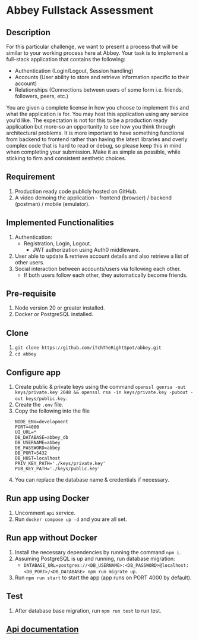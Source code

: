 # Abbey Fullstack Assessment

## Description

For this particular challenge, we want to present a process that will be similar to your
working process here at Abbey. Your task is to implement a full-stack application that
contains the following:

- Authentication (Login/Logout, Session handling)
- Accounts (User ability to store and retrieve information specific to their account)
- Relationships (Connections between users of some form i.e. friends, followers, peers, etc.)

You are given a complete license in how you choose to implement this and what the application
is for. You may host this application using any service you'd like. The expectation is not for
this to be a production ready application but more-so an opportunity to see how you think through
architectural problems. It is more important to have something functional from backend to frontend
rather than having the latest libraries and overly complex code that is hard to read or debug,
so please keep this in mind when completing your submission. Make it as simple as possible, while
sticking to firm and consistent aesthetic choices.

## Requirement

1. Production ready code publicly hosted on GitHub.
2. A video demoing the application - frontend (browser) / backend (postman) / mobile (emulator).

## Implemented Functionalities

1. Authentication:
   - Registration, Login, Logout.
     - JWT authorization using Auth0 middleware.
2. User able to update & retrieve account details and also retrieve a list of other users.
3. Social interaction between accounts/users via following each other.
   - If both users follow each other, they automatically become friends.

## Pre-requisite

1. Node version 20 or greater installed.
2. Docker or PostgreSQL installed.

## Clone

1. `git clone https://github.com/iTchTheRightSpot/abbey.git`
2. `cd abbey`

## Configure app

1. Create public & private keys using the command
   `openssl genrsa -out keys/private.key 2048 && openssl rsa -in keys/private.key -pubout -out keys/public.key`.
2. Create the `.env` file.
3. Copy the following into the file
   ```
   NODE_ENV=development
   PORT=4000
   UI_URL=*
   DB_DATABASE=abbey_db
   DB_USERNAME=abbey
   DB_PASSWORD=abbey
   DB_PORT=5432
   DB_HOST=localhost
   PRIV_KEY_PATH='./keys/private.key'
   PUB_KEY_PATH='./keys/public.key'
   ```
4. You can replace the database name & credentials if necessary.

## Run app using Docker

1. Uncomment `api` service.
2. Run `docker compose up -d` and you are all set.

## Run app without Docker

1. Install the necessary dependencies by running the command `npm i`.
2. Assuming PostgreSQL is up and running, run database migration:
   - `DATABASE_URL=postgres://<DB_USERNAME>:<DB_PASSWORD>@localhost:<DB_PORT>/<DB_DATABASE> npm run migrate up`.
3. Run `npm run start` to start the app (app runs on PORT 4000 by default).

## Test

1. After database base migration, run `npm run test` to run test.

## [Api documentation](./API.md)
